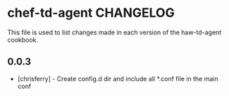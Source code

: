 chef-td-agent CHANGELOG
======================

This file is used to list changes made in each version of the haw-td-agent cookbook.

0.0.3
-----
- [chrisferry] - Create config.d dir and include all *.conf file in the main conf 